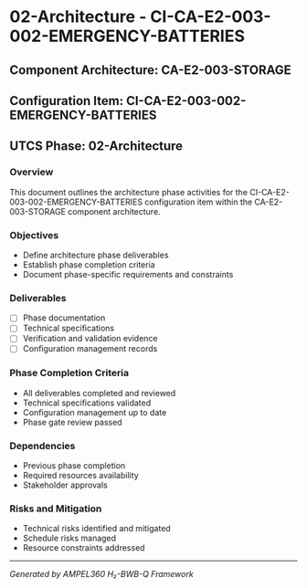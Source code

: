 # 02-Architecture - CI-CA-E2-003-002-EMERGENCY-BATTERIES

## Component Architecture: CA-E2-003-STORAGE
## Configuration Item: CI-CA-E2-003-002-EMERGENCY-BATTERIES
## UTCS Phase: 02-Architecture

### Overview
This document outlines the architecture phase activities for the CI-CA-E2-003-002-EMERGENCY-BATTERIES configuration item within the CA-E2-003-STORAGE component architecture.

### Objectives
- Define architecture phase deliverables
- Establish phase completion criteria
- Document phase-specific requirements and constraints

### Deliverables
- [ ] Phase documentation
- [ ] Technical specifications
- [ ] Verification and validation evidence
- [ ] Configuration management records

### Phase Completion Criteria
- All deliverables completed and reviewed
- Technical specifications validated
- Configuration management up to date
- Phase gate review passed

### Dependencies
- Previous phase completion
- Required resources availability
- Stakeholder approvals

### Risks and Mitigation
- Technical risks identified and mitigated
- Schedule risks managed
- Resource constraints addressed

---
*Generated by AMPEL360 H₂-BWB-Q Framework*
